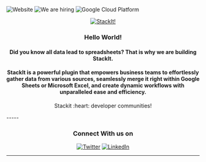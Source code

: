 ![Website](https://img.shields.io/website?up_color=green&up_message=up%20%26%20running&url=https%3A%2F%2Fwww.nowstackit.com%2F)
![We are hiring](https://img.shields.io/badge/hiring-yes-important)
![Google Cloud Platform](https://img.shields.io/badge/Platform-Google%20Cloud-blue)

<p align="center">
<a href="https://nowstackit.com" target="_blank"><img src="https://github.com/Hiring-Stackit/.github/assets/51060067/d29fb416-2337-4744-a2fa-6925868d0ce9" border="0" title="StackIt!" alt="StackIt!"></a> </p>

<h3 align="center"> Hello World! </h3>
<h4 align="center"> Did you know all data lead to spreadsheets? That is why we are building StackIt. </h4>

<h4 align="center">StackIt is a powerful plugin that empowers business teams to effortlessly gather data from various sources, seamlessly merge it right within Google Sheets or Microsoft Excel, and create dynamic workflows with unparalleled ease and efficiency. </h4>


<p align="center"> Stackit :heart: developer communities! </p>
-----

<div align="center">
<h3>Connect With us on</h3>
<a href="https://twitter.com/nowstackit" target="_blank"><img alt="Twitter" src="https://img.shields.io/badge/twitter-%231DA1F2.svg?&style=for-the-badge&logo=twitter&logoColor=white" /></a> 
<a href="https://www.linkedin.com/company/nowstackit/" target="_blank"><img alt="LinkedIn" src="https://img.shields.io/badge/linkedin-%230077B5.svg?&style=for-the-badge&logo=linkedin&logoColor=white" /></a>
</div>

----
